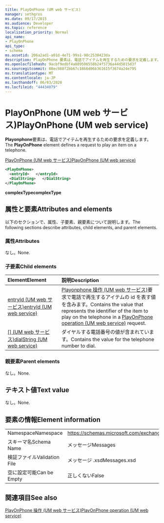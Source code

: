 ```yaml
---
title: PlayOnPhone (UM web サービス)
manager: sethgros
ms.date: 09/17/2015
ms.audience: Developer
ms.topic: reference
localization_priority: Normal
api_name:
- PlayOnPhone
api_type:
- schema
ms.assetid: 206a2ad1-a01d-4e71-99a1-90c2530423da
description: PlayOnPhone 要素は、電話でアイテムを再生するための要求を定義します。
ms.openlocfilehash: 9acbf9edbf4a889506558b24f5736a44d5015d3f
ms.sourcegitcommit: 88ec988f2bb67c1866d06b361615f3674a24e795
ms.translationtype: MT
ms.contentlocale: ja-JP
ms.lasthandoff: 06/03/2020
ms.locfileid: "44434079"
---
```

# <a name="playonphone-um-web-service"></a><span data-ttu-id="f7d89-103">PlayOnPhone (UM web サービス)</span><span class="sxs-lookup"><span data-stu-id="f7d89-103">PlayOnPhone (UM web service)</span></span>

<span data-ttu-id="f7d89-104">**Playonphone**要素は、電話でアイテムを再生するための要求を定義します。</span><span class="sxs-lookup"><span data-stu-id="f7d89-104">The **PlayOnPhone** element defines a request to play an item on a telephone.</span></span> 
  
[<span data-ttu-id="f7d89-105">PlayOnPhone (UM web サービス)</span><span class="sxs-lookup"><span data-stu-id="f7d89-105">PlayOnPhone (UM web service)</span></span>](playonphone-um-web-service.md)
  
```xml
<PlayOnPhone>
  <entryId>   </entryId>
  <DialString>   </DialString>
</PlayOnPhone>
```

 <span data-ttu-id="f7d89-106">**complexType**</span><span class="sxs-lookup"><span data-stu-id="f7d89-106">**complexType**</span></span>
## <a name="attributes-and-elements"></a><span data-ttu-id="f7d89-107">属性と要素</span><span class="sxs-lookup"><span data-stu-id="f7d89-107">Attributes and elements</span></span>

<span data-ttu-id="f7d89-108">以下のセクションで、属性、子要素、親要素について説明します。</span><span class="sxs-lookup"><span data-stu-id="f7d89-108">The following sections describe attributes, child elements, and parent elements.</span></span>
  
### <a name="attributes"></a><span data-ttu-id="f7d89-109">属性</span><span class="sxs-lookup"><span data-stu-id="f7d89-109">Attributes</span></span>

<span data-ttu-id="f7d89-110">なし。</span><span class="sxs-lookup"><span data-stu-id="f7d89-110">None.</span></span>
  
### <a name="child-elements"></a><span data-ttu-id="f7d89-111">子要素</span><span class="sxs-lookup"><span data-stu-id="f7d89-111">Child elements</span></span>

|<span data-ttu-id="f7d89-112">**Element**</span><span class="sxs-lookup"><span data-stu-id="f7d89-112">**Element**</span></span>|<span data-ttu-id="f7d89-113">**説明**</span><span class="sxs-lookup"><span data-stu-id="f7d89-113">**Description**</span></span>|
|:-----|:-----|
|[<span data-ttu-id="f7d89-114">entryId (UM web サービス)</span><span class="sxs-lookup"><span data-stu-id="f7d89-114">entryId (UM web service)</span></span>](entryid-um-web-service.md) <br/> |<span data-ttu-id="f7d89-115">[Playonphone 操作 (UM web サービス)](playonphone-operation-um-web-service.md)要求で電話で再生するアイテムの id を表す値を含みます。</span><span class="sxs-lookup"><span data-stu-id="f7d89-115">Contains the value that represents the identifier of the item to play on the telephone in a [PlayOnPhone operation (UM web service)](playonphone-operation-um-web-service.md) request.</span></span>  <br/> |
|<span data-ttu-id="f7d89-116">[[] (UM web サービス)](dialstring-um-web-service.md)</span><span class="sxs-lookup"><span data-stu-id="f7d89-116">[dialString (UM web service)](dialstring-um-web-service.md)</span></span> <br/> |<span data-ttu-id="f7d89-117">ダイヤルする電話番号の値が含まれています。</span><span class="sxs-lookup"><span data-stu-id="f7d89-117">Contains the value for the telephone number to dial.</span></span>  <br/> |
   
### <a name="parent-elements"></a><span data-ttu-id="f7d89-118">親要素</span><span class="sxs-lookup"><span data-stu-id="f7d89-118">Parent elements</span></span>

<span data-ttu-id="f7d89-119">なし。</span><span class="sxs-lookup"><span data-stu-id="f7d89-119">None.</span></span>
  
## <a name="text-value"></a><span data-ttu-id="f7d89-120">テキスト値</span><span class="sxs-lookup"><span data-stu-id="f7d89-120">Text value</span></span>

<span data-ttu-id="f7d89-121">なし。</span><span class="sxs-lookup"><span data-stu-id="f7d89-121">None.</span></span>
  
## <a name="element-information"></a><span data-ttu-id="f7d89-122">要素の情報</span><span class="sxs-lookup"><span data-stu-id="f7d89-122">Element information</span></span>

|||
|:-----|:-----|
|<span data-ttu-id="f7d89-123">Namespace</span><span class="sxs-lookup"><span data-stu-id="f7d89-123">Namespace</span></span>  <br/> |https://schemas.microsoft.com/exchange/services/2006/messages  <br/> |
|<span data-ttu-id="f7d89-124">スキーマ名</span><span class="sxs-lookup"><span data-stu-id="f7d89-124">Schema Name</span></span>  <br/> |<span data-ttu-id="f7d89-125">メッセージ</span><span class="sxs-lookup"><span data-stu-id="f7d89-125">Messages</span></span>  <br/> |
|<span data-ttu-id="f7d89-126">検証ファイル</span><span class="sxs-lookup"><span data-stu-id="f7d89-126">Validation File</span></span>  <br/> |<span data-ttu-id="f7d89-127">メッセージ .xsd</span><span class="sxs-lookup"><span data-stu-id="f7d89-127">Messages.xsd</span></span>  <br/> |
|<span data-ttu-id="f7d89-128">空に設定可能</span><span class="sxs-lookup"><span data-stu-id="f7d89-128">Can be Empty</span></span>  <br/> |<span data-ttu-id="f7d89-129">正しくない</span><span class="sxs-lookup"><span data-stu-id="f7d89-129">False</span></span>  <br/> |
   
## <a name="see-also"></a><span data-ttu-id="f7d89-130">関連項目</span><span class="sxs-lookup"><span data-stu-id="f7d89-130">See also</span></span>



[<span data-ttu-id="f7d89-131">PlayOnPhone 操作 (UM web サービス)</span><span class="sxs-lookup"><span data-stu-id="f7d89-131">PlayOnPhone operation (UM web service)</span></span>](playonphone-operation-um-web-service.md)

